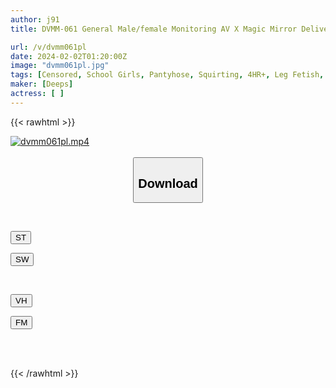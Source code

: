 ```yaml
---
author: j91
title: DVMM-061 General Male/female Monitoring AV X Magic Mirror Delivery Collaboration Project Amateur Schoolgirl Experiences Orgasm While Wearing Black Tights For The First Time! 3 A Big Cock Is Violently Pistoned Into A Tight Pussy That Was Fingered So Much That There Were Wet Stains On Her Steamy Black Tights After School And Leaked Orgasms Continuously! !

url: /v/dvmm061pl
date: 2024-02-02T01:20:00Z
image: "dvmm061pl.jpg"
tags: [Censored, School Girls, Pantyhose, Squirting, 4HR+, Leg Fetish, School Uniform	]
maker: [Deeps]
actress: [ ]
---
```



{{< rawhtml >}}

<div class="video" data-videoid="oebMgGjWw4uJyYD">
    <a href="javascript:;">
        <img src="/v/dvmm061pl/dvmm061pl.jpg" width="WIDTH" height="HEIGHT" alt="dvmm061pl.mp4" loading="lazy">
    </a>
</div>

<script type="text/javascript" src="https://j91.asia/asset/on-demand-st.js"></script>

<br>
  <link rel="stylesheet" href="https://j91.asia/asset/bs5.css">
  
  <center>
  <button class="btn btn-primary" type="button" data-bs-toggle="collapse" data-bs-target=".multi-collapse" aria-expanded="false" aria-controls="multiCollapseExample1 multiCollapseExample2"><h2>Download</h2></button></center>
</p>
<div class="row">
  <div class="col">
    <div class="collapse multi-collapse" id="multiCollapseExample1">
      <div class="card card-body">
	      	      <br>
<div class="buttons">  
<p><a href="https://streamtape.to/v/oebMgGjWw4uJyYD" target="_blank"><button class="btn-hover color-3"><i class="fa fa-download"></i> ST</button></a></p>
<p><a href="https://flaswish.com/c4j8noao504f" target="_blank"><button class="btn-hover color-2"><i class="fa fa-download"></i> SW</button></a></p></div>
    </div>
  </div>
</div>
  <div class="col">
    <div class="collapse multi-collapse" id="multiCollapseExample2">
      <div class="card card-body">
	      <br>
<div class="buttons">
<p><a href="javascript:;" target="_blank"><button class="btn-hover color-9"><i class="fa fa-download"></i> VH</button></a></p>
<p><a href="javascript:;" target="_blank"><button class="btn-hover color-8"><i class="fa fa-download"></i> FM</button></a></p></div>
<br><br>
      </div>
    </div>
  </div>
</div>

{{< /rawhtml >}}